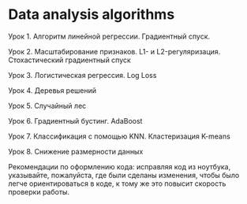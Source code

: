 # Data analysis algorithms
Урок 1. Алгоритм линейной регрессии. Градиентный спуск.


Урок 2. Масштабирование признаков. L1- и L2-регуляризация. Стохастический градиентный спуск


Урок 3. Логистическая регрессия. Log Loss


Урок 4. Деревья решений


Урок 5. Случайный лес


Урок 6. Градиентный бустинг. AdaBoost


Урок 7. Классификация с помощью KNN. Кластеризация K-means


Урок 8. Снижение размерности данных



Рекомендации по оформлению кода: 
исправляя код из ноутбука, указывайте, пожалуйста, где были сделаны изменения, чтобы было легче ориентироваться в коде, к тому же это повысит скорость проверки работы. 
